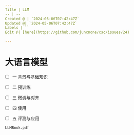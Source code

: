 ```yaml
---
Title | LLM
-- | --
Created @ | `2024-05-06T07:42:47Z`
Updated @| `2024-05-06T07:42:47Z`
Labels | ``
Edit @| [here](https://github.com/junxnone/csc/issues/24)

---
```

# 大语言模型

- [ ] 一 背景与基础知识
- [ ] 二 预训练
- [ ] 三 微调与对齐
- [ ] 四 使用
- [ ] 五 评测与应用




```pdf
LLMBook.pdf
```
